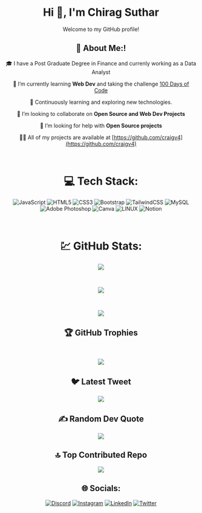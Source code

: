 <h1 align="center">Hi 👋, I'm Chirag Suthar</h1>
<p align="center">Welcome to my GitHub profile!
</p>

<h2 align="center"> 💫 About Me:!
</h2>



<div align="center">

🎓 I have a Post Graduate Degree in Finance and currenly working as a Data Analyst

🌱 I’m currently learning **Web Dev** and taking the challenge [100 Days of Code](https://github.com/craigv4/100DaysOfCode_webdev)

🌱 Continuously learning and exploring new technologies.

👯 I’m looking to collaborate on **Open Source and Web Dev Projects**

🤝 I’m looking for help with **Open Source projects**

👨‍💻 All of my projects are available at [https://github.com/craigv4](https://github.com/craigv4)


</div>
<br>
<div align="center">

# 💻 Tech Stack:

![JavaScript](https://img.shields.io/badge/javascript-%23323330.svg?style=flat&logo=javascript&logoColor=%23F7DF1E) ![HTML5](https://img.shields.io/badge/html5-%23E34F26.svg?style=flat&logo=html5&logoColor=white) ![CSS3](https://img.shields.io/badge/css3-%231572B6.svg?style=flat&logo=css3&logoColor=white) ![Bootstrap](https://img.shields.io/badge/bootstrap-%23563D7C.svg?style=flat&logo=bootstrap&logoColor=white) ![TailwindCSS](https://img.shields.io/badge/tailwindcss-%2338B2AC.svg?style=flat&logo=tailwind-css&logoColor=white) ![MySQL](https://img.shields.io/badge/mysql-%2300f.svg?style=flat&logo=mysql&logoColor=white) ![Adobe Photoshop](https://img.shields.io/badge/adobephotoshop-%2331A8FF.svg?style=flat&logo=adobephotoshop&logoColor=white) ![Canva](https://img.shields.io/badge/Canva-%2300C4CC.svg?style=flat&logo=Canva&logoColor=white) ![LINUX](https://img.shields.io/badge/Linux-FCC624?style=flat&logo=linux&logoColor=black) ![Notion](https://img.shields.io/badge/Notion-%23000000.svg?style=flat&logo=notion&logoColor=white)

<br>

# 💹 GitHub Stats:

![](https://github-readme-stats.vercel.app/api?username=craigv4&theme=onedark&hide_border=false&include_all_commits=true&count_private=true)

<br/>

![](https://github-readme-streak-stats.herokuapp.com/?user=craigv4&theme=onedark&hide_border=false)

<br/>

![](https://github-readme-stats.vercel.app/api/top-langs/?username=craigv4&theme=onedark&hide_border=false&include_all_commits=true&count_private=true&layout=compact)

## 🏆 GitHub Trophies
<br>
  
![](https://github-profile-trophy.vercel.app/?username=craigv4&theme=onedark&no-frame=true&no-bg=false&margin-w=4)

 
## 🐦 Latest Tweet
[![](https://gtce.itsvg.in/api?username=craig_codes_17)](https://github.com/VishwaGauravIn/github-twitter-card-embed)

## ✍️ Random Dev Quote
![](https://quotes-github-readme.vercel.app/api?type=horizontal&theme=dark)

## 🔝 Top Contributed Repo
![](https://github-contributor-stats.vercel.app/api?username=craigv4&limit=5&theme=onedark&combine_all_yearly_contributions=true)

## 🌐 Socials:
[![Discord](https://img.shields.io/badge/Discord-%237289DA.svg?logo=discord&logoColor=white)](https://discord.gg/craig_v4#9005) [![Instagram](https://img.shields.io/badge/Instagram-%23E4405F.svg?logo=Instagram&logoColor=white)](https://instagram.com/craig_v4) [![LinkedIn](https://img.shields.io/badge/LinkedIn-%230077B5.svg?logo=linkedin&logoColor=white)](https://linkedin.com/in/chirag-suthar-6209a3260) [![Twitter](https://img.shields.io/badge/Twitter-%231DA1F2.svg?logo=Twitter&logoColor=white)](https://twitter.com/craig_codes_17)

</div>

<!-- Proudly created with GPRM ( https://gprm.itsvg.in ) -->
